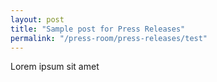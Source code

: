 ```yaml
---
layout: post
title: "Sample post for Press Releases"
permalink: "/press-room/press-releases/test"
---
```

Lorem ipsum sit amet
